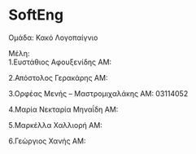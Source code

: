 # SoftEng
Ομάδα: Κακό Λογοπαίγνιο

Μέλη: <br/>
1.Ευστάθιος Αφουξενίδης
      ΑΜ:
      
2.Απόστολος Γερακάρης
      ΑΜ: 
      
3.Ορφέας Μενής – Μαστρομιχαλάκης
      ΑΜ: 03114052
      
4.Μαρία Νεκταρία Μηναΐδη
      ΑΜ:
      
5.Μαρκέλλα Χαλλιορή
      ΑΜ:
      
6.Γεώργιος Χανής
      ΑΜ:

